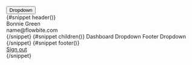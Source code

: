 <script>
	import { Button, Dropdown, DropdownDivider, DropdownItem, uiHelpers } from 'svelte-5-ui-lib';
	import { ChevronDownSolid } from 'flowbite-svelte-icons'

	let dropdown = uiHelpers();

	let isOpen = $state(false);
	let toggle = dropdown.toggle;
	let close = dropdown.close;

	$effect(() => {
		// this can be done adding nav.navStatus directly to DOM element
		// without using effect
		isOpen = dropdown.isOpen;
	});
	//$inspect('dropdown: ', isOpen);
</script>

<div class="mx-auto w-48">
	<Button onclick={toggle}
		>Dropdown
		<ChevronDownSolid class="ms-2 h-3 w-3 text-white dark:text-white" tabindex="-1" />
	</Button>
	<div class="relative">
		<Dropdown {isOpen} divclass="absolute -left-[27px]">
			{#snippet header()}
				<div>Bonnie Green</div>
				<div class="truncate font-medium">name@flowbite.com</div>
			{/snippet}
			{#snippet children()}
				<DropdownItem href="/">Dashboard</DropdownItem>
				<DropdownItem href="/components/dropdown">Dropdown</DropdownItem>
				<DropdownItem href="/components/footer">Footer</DropdownItem>
				<DropdownDivider />
				<DropdownItem href="/dropdown">Dropdown</DropdownItem>
			{/snippet}
			{#snippet footer()}
				<div class="py-2">
					<a
						href="/"
						class="block px-4 py-2 text-sm text-gray-700 hover:bg-gray-100 dark:text-gray-200 dark:hover:bg-gray-600 dark:hover:text-white"
						>Sign out</a
					>
				</div>
			{/snippet}
		</Dropdown>
	</div>
</div>